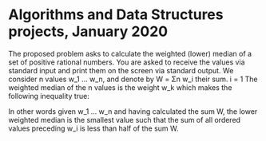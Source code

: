 # Algorithms and Data Structures projects, January 2020
The proposed problem asks to calculate the weighted (lower) median of a set of positive rational numbers. You are asked to receive the values via standard input and print them on the screen via standard output.
We consider n values w_1 ... w_n, and denote by W = Σn w_i their sum. i = 1
The weighted median of the n values is the weight w_k which makes the following inequality true:

In other words given w_1 ... w_n and having calculated the sum W, the lower weighted median is the smallest value such that the sum of all ordered values preceding w_i is less than half of the sum W.
